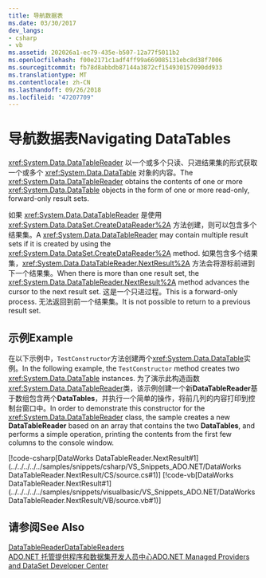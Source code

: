 ```yaml
---
title: 导航数据表
ms.date: 03/30/2017
dev_langs:
- csharp
- vb
ms.assetid: 202026a1-ec79-435e-b507-12a77f5011b2
ms.openlocfilehash: f00e2171c1adf4ff99a669085131ebc8d38f7006
ms.sourcegitcommit: fb78d8abbdb87144a3872cf154930157090dd933
ms.translationtype: MT
ms.contentlocale: zh-CN
ms.lasthandoff: 09/26/2018
ms.locfileid: "47207709"
---
```

# <a name="navigating-datatables"></a><span data-ttu-id="9528f-102">导航数据表</span><span class="sxs-lookup"><span data-stu-id="9528f-102">Navigating DataTables</span></span>
<span data-ttu-id="9528f-103"><xref:System.Data.DataTableReader> 以一个或多个只读、只进结果集的形式获取一个或多个 <xref:System.Data.DataTable> 对象的内容。</span><span class="sxs-lookup"><span data-stu-id="9528f-103">The <xref:System.Data.DataTableReader> obtains the contents of one or more <xref:System.Data.DataTable> objects in the form of one or more read-only, forward-only result sets.</span></span>  
  
 <span data-ttu-id="9528f-104">如果 <xref:System.Data.DataTableReader> 是使用 <xref:System.Data.DataSet.CreateDataReader%2A> 方法创建，则可以包含多个结果集。</span><span class="sxs-lookup"><span data-stu-id="9528f-104">A <xref:System.Data.DataTableReader> may contain multiple result sets if it is created by using the <xref:System.Data.DataSet.CreateDataReader%2A> method.</span></span> <span data-ttu-id="9528f-105">如果包含多个结果集，<xref:System.Data.DataTableReader.NextResult%2A> 方法会将游标前进到下一个结果集。</span><span class="sxs-lookup"><span data-stu-id="9528f-105">When there is more than one result set, the <xref:System.Data.DataTableReader.NextResult%2A> method advances the cursor to the next result set.</span></span> <span data-ttu-id="9528f-106">这是一个只进过程。</span><span class="sxs-lookup"><span data-stu-id="9528f-106">This is a forward-only process.</span></span> <span data-ttu-id="9528f-107">无法返回到前一个结果集。</span><span class="sxs-lookup"><span data-stu-id="9528f-107">It is not possible to return to a previous result set.</span></span>  
  
## <a name="example"></a><span data-ttu-id="9528f-108">示例</span><span class="sxs-lookup"><span data-stu-id="9528f-108">Example</span></span>  
 <span data-ttu-id="9528f-109">在以下示例中，`TestConstructor`方法创建两个<xref:System.Data.DataTable>实例。</span><span class="sxs-lookup"><span data-stu-id="9528f-109">In the following example, the `TestConstructor` method creates two <xref:System.Data.DataTable> instances.</span></span> <span data-ttu-id="9528f-110">为了演示此构造函数<xref:System.Data.DataTableReader>类，该示例创建一个新**DataTableReader**基于数组包含两个**DataTables**，并执行一个简单的操作，将前几列的内容打印到控制台窗口中。</span><span class="sxs-lookup"><span data-stu-id="9528f-110">In order to demonstrate this constructor for the <xref:System.Data.DataTableReader> class, the sample creates a new **DataTableReader** based on an array that contains the two **DataTables**, and performs a simple operation, printing the contents from the first few columns to the console window.</span></span>  
  
 [!code-csharp[DataWorks DataTableReader.NextResult#1](../../../../../samples/snippets/csharp/VS_Snippets_ADO.NET/DataWorks DataTableReader.NextResult/CS/source.cs#1)]
 [!code-vb[DataWorks DataTableReader.NextResult#1](../../../../../samples/snippets/visualbasic/VS_Snippets_ADO.NET/DataWorks DataTableReader.NextResult/VB/source.vb#1)]  
  
## <a name="see-also"></a><span data-ttu-id="9528f-111">请参阅</span><span class="sxs-lookup"><span data-stu-id="9528f-111">See Also</span></span>  
 [<span data-ttu-id="9528f-112">DataTableReader</span><span class="sxs-lookup"><span data-stu-id="9528f-112">DataTableReaders</span></span>](../../../../../docs/framework/data/adonet/dataset-datatable-dataview/datatablereaders.md)  
 [<span data-ttu-id="9528f-113">ADO.NET 托管提供程序和数据集开发人员中心</span><span class="sxs-lookup"><span data-stu-id="9528f-113">ADO.NET Managed Providers and DataSet Developer Center</span></span>](https://go.microsoft.com/fwlink/?LinkId=217917)
